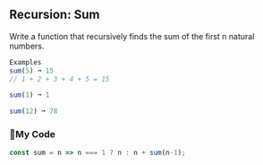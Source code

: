 ## Recursion: Sum
Write a function that recursively finds the sum of the first n natural numbers.
```js
Examples
sum(5) ➞ 15
// 1 + 2 + 3 + 4 + 5 = 15

sum(1) ➞ 1

sum(12) ➞ 78
```
### :battery:My Code
```js
const sum = n => n === 1 ? n : n + sum(n-1);
```
